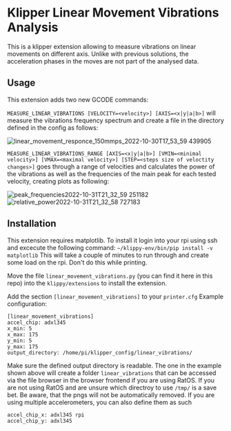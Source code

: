 # Klipper Linear Movement Vibrations Analysis
This is a klipper extension allowing to measure vibrations on linear movements on different axis. Unlike with previous solutions, the acceleration phases in the moves are not part of the analysed data. 

## Usage
This extension adds two new GCODE commands:

`MEASURE_LINEAR_VIBRATIONS [VELOCITY=<velocity>] [AXIS=<x|y|a|b>]` will measure the vibrations frequency spectrum and create a file in the directory defined in the config as follows:

![linear_movement_responce_150mmps_2022-10-30T17_53_59 439905](https://user-images.githubusercontent.com/20718963/199113335-7f21d635-22e4-4c77-abc3-ec5677382064.png)

`MEASURE_LINEAR_VIBRATIONS_RANGE [AXIS=<x|y|a|b>] [VMIN=<minimal velocity>] [VMAX=<maximal velocity>] [STEP=<steps size of veloctity changes>]` goes through a range of velocities and calculates the power of the vibrations as well as the frequencies of the main peak for each tested velocity, creating plots as following:

![peak_frequencies2022-10-31T21_32_59 251182](https://user-images.githubusercontent.com/20718963/199114761-f4592815-93a7-43ba-8a97-2cb7aaf6614a.png)
![relative_power2022-10-31T21_32_58 727183](https://user-images.githubusercontent.com/20718963/199114782-a5c26bd9-f85c-4b45-90e0-74596a00c371.png)


## Installation
This extension requires matplotlib. To install it login into your rpi using ssh and excecute the following command:
```~/klippy-env/bin/pip install -v matplotlib```
This will take a couple of minutes to run through and create some load on the rpi. Don't do this while printing. 

Move the file `linear_movement_vibrations.py` (you can find it here in this repo) into the `klippy/extensions` to install the extension. 

Add the section `[linear_movement_vibrations]` to your `printer.cfg`
Example configuration:
```
[linear_movement_vibrations]
accel_chip: adxl345
x_min: 5
x_max: 175
y_min: 5
y_max: 175
output_directory: /home/pi/klipper_config/linear_vibrations/
```
Make sure the defined output directory is readable. The one in the example shown above will create a folder `linear_vibrations` that can be accessed via the file browser in the browser frontend if you are using RatOS. If you are not using RatOS and are unsure which directroy to use `/tmp/` is a save bet. Be aware, that the pngs will not be automatically removed. 
If you are using multiple accelerometers, you can also define them as such
```
accel_chip_x: adxl345 rpi
accel_chip_y: adxl345
```
